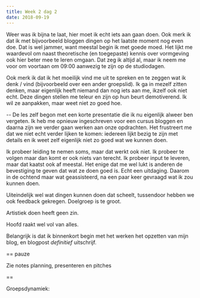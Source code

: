 ```yaml
---
title: Week 2 dag 2
date: 2018-09-19
---
```

 
Weer was ik bijna te laat, hier moet ik echt iets aan gaan doen. Ook merk ik dat ik met bijvoorbeeld bloggen dingen op het laatste moment nog even doe. Dat is wel jammer, want meestal begin ik met goede moed. Het lijkt me waardevol om naast theoretische (en toegepaste) kennis over vormgeving ook hier beter mee te leren omgaan. Dat zeg ik altijd al, maar ik neem me voor om voortaan om 09:00 aanwezig te zijn op de studiodagen.

Ook merk ik dat ik het moeilijk vind me uit te spreken en te zeggen wat ik denk / vind (bijvoorbeeld over een ander groepslid). Ik ga in mezelf zitten denken, maar eigenlijk heeft niemand dan nog iets aan me, ikzelf ook niet echt. Deze dingen stellen me teleur en zijn op hun beurt demotiverend. Ik wil ze aanpakken, maar weet niet zo goed hoe.

-- 
De les zelf begon met een korte presentatie die ik nu eigenlijk alweer ben vergeten. Ik heb me opnieuw ingeschreven voor een cursus bloggen en daarna zijn we verder gaan werken aan onze opdrachten. Het frustreert me dat we niet echt verder lijken te komen: iedereen lijkt bezig te zijn met details en ik weet zelf eigenlijk niet zo goed wat we kunnen doen.

Ik probeer leiding te nemen soms, maar dat werkt ook niet. Ik probeer te volgen maar dan komt er ook niets van terecht. Ik probeer input te leveren, maar dat kaatst ook af meestal. Het enige dat me wel lukt is anderen de bevestiging te geven dat wat ze doen goed is. Echt een uitdaging. Daarom in de ochtend maar wat geassisteerd, na een paar keer gevraagd wat ik zou kunnen doen. 

Uiteindelijk wel wat dingen kunnen doen dat scheelt, tussendoor hebben we ook feedback gekregen. Doelgroep is te groot.

Artistiek doen heeft geen zin.

Hoofd raakt wel vol van alles.

Belangrijk is dat ik binnenkort begin met het werken het opzetten van mijn blog, en blogpost *definitief* uitschrijf.

== pauze

Zie notes planning, presenteren en pitches

== 

Groepsdynamiek:

